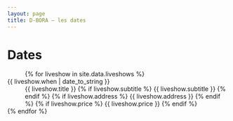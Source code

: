 ```yaml
---
layout: page
title: D-BORA — les dates
---
```


# Dates

<div class="row">
<div class="col-12 col-md-6 offset-md-3" markdown="1">

<div class="text-center" markdown="1">

<dd>
  {% for liveshow in site.data.liveshows %}
    <dt class="text-danger mt-3">{{ liveshow.when | date_to_string }}</dt>
    <dd>
      <span class="fs-4">{{ liveshow.title }}</span>
      {% if liveshow.subtitle %}
        <span class="d-block fst-italic">{{ liveshow.subtitle }}</span>
      {% endif %}
      {% if liveshow.address %}
        <span class="d-block text-muted">{{ liveshow.address }}</span>
      {% endif %}
      {% if liveshow.price %}
        <span class="d-block text-danger">{{ liveshow.price }}</span>
      {% endif %}
    </dd>
  {% endfor %}
</dd>

</div>
</div>
</div>
